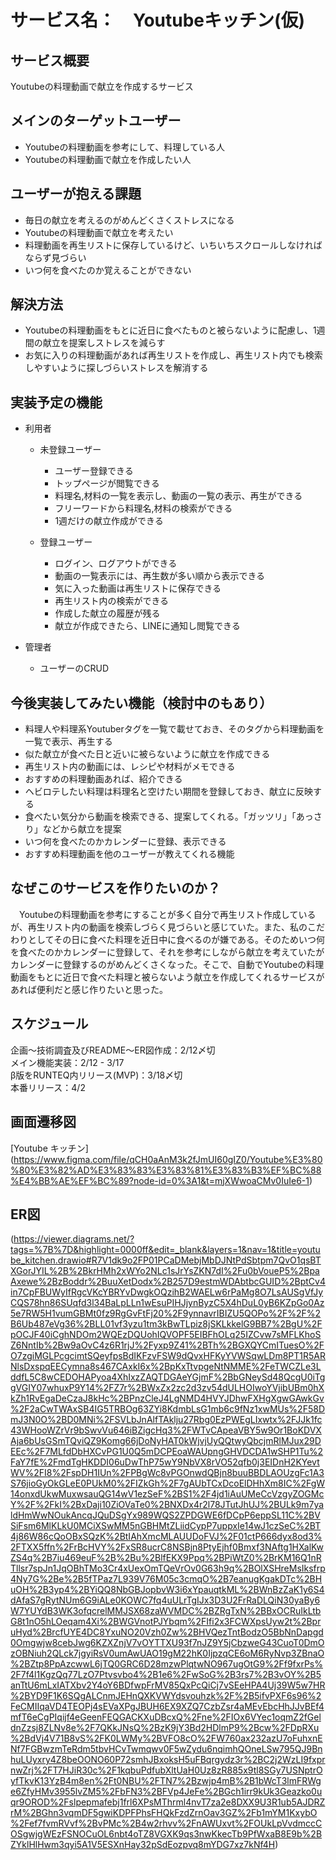 # サービス名：　Youtubeキッチン(仮)
## サービス概要
Youtubeの料理動画で献立を作成するサービス

## メインのターゲットユーザー
- Youtubeの料理動画を参考にして、料理している人</br>
- Youtubeの料理動画で献立を作成したい人</br>

## ユーザーが抱える課題
- 毎日の献立を考えるのがめんどくさくストレスになる</br>
- Youtubeの料理動画で献立を考えたい</br>
- 料理動画を再生リストに保存しているけど、いちいちスクロールしなければならず見づらい</br>
- いつ何を食べたのか覚えることができない

## 解決方法
- Youtubeの料理動画をもとに近日に食べたものと被らないように配慮し、1週間の献立を提案しストレスを減らす</br>
- お気に入りの料理動画があれば再生リストを作成し、再生リスト内でも検索しやすいように探しづらいストレスを解消する

## 実装予定の機能
- 利用者</br>
  - 未登録ユーザー</br>
    - ユーザー登録できる</br>
    - トップページが閲覧できる</br>
    - 料理名,材料の一覧を表示し、動画の一覧の表示、再生ができる</br>
    - フリーワードから料理名,材料の検索ができる</br>
    - 1週だけの献立作成ができる</br>

  - 登録ユーザー</br>
    - ログイン、ログアウトができる</br>
    - 動画の一覧表示には、再生数が多い順から表示できる</br>
    - 気に入った動画は再生リストに保存できる</br>
    - 再生リスト内の検索ができる<br>
    - 作成した献立の履歴が残る<br>
    - 献立が作成できたら、LINEに通知し閲覧できる</br>

- 管理者</br>
  - ユーザーのCRUD</br>

## 今後実装してみたい機能（検討中のもあり）
- 料理人や料理系Youtuberタグを一覧で載せておき、そのタグから料理動画を一覧で表示、再生する</br>
- 似た献立が食べた日と近いに被らないように献立を作成できる</br>
- 再生リスト内の動画には、レシピや材料がメモできる</br>
- おすすめの料理動画あれば、紹介できる</br>
- ヘビロテしたい料理は料理名と空けたい期間を登録しておき、献立に反映する</br>
- 食べたい気分から動画を検索できる、提案してくれる。「ガッツリ」「あっさり」などから献立を提案</br>
- いつ何を食べたのかカレンダーに登録、表示できる</br>
- おすすめ料理動画を他のユーザーが教えてくれる機能

## なぜこのサービスを作りたいのか？
　Youtubeの料理動画を参考にすることが多く自分で再生リスト作成しているが、再生リスト内の動画を検索しづらく見づらいと感じていた。また、私のこだわりとしてその日に食べた料理を近日中に食べるのが嫌である。そのためいつ何を食べたのかカレンダーに登録して、それを参考にしながら献立を考えていたがカレンダーに登録するのがめんどくさくなった。そこで、自動でYoutubeの料理動画をもとに近日で食べた料理と被らないよう献立を作成してくれるサービスがあれば便利だと感じ作りたいと思った。


## スケジュール
企画〜技術調査及びREADME〜ER図作成：2/12〆切</br>
メイン機能実装：2/12 - 3/17</br>
β版をRUNTEQ内リリース(MVP)：3/18〆切</br>
本番リリース：4/2

## 画面遷移図
[Youtube キッチン]
(https://www.figma.com/file/qCH0aAnM3k2fJmUI60gIZ0/Youtube%E3%80%80%E3%82%AD%E3%83%83%E3%83%81%E3%83%B3%EF%BC%88%E4%BB%AE%EF%BC%89?node-id=0%3A1&t=mjXWwoaCMv0IuIe6-1)

## ER図
(https://viewer.diagrams.net/?tags=%7B%7D&highlight=0000ff&edit=_blank&layers=1&nav=1&title=youtube_kitchen.drawio#R7V1dk9o2FP01PCaDMebjMbDJNtPdSbtpm7QvO1qsBTXGorJYIL%2B%2BkrHMh2xWYo2NLc1sJrYsZKN7dI%2Fu0bVoueP5%2BpaAxewe%2BzBoddr%2BuuXetDodx%2B257D9estmWDAbtbcGUID%2BptCv4in7CpFBUWyIfRgcVKcYBRYvDwgkOQzihB2WAELw6rPaMg8O7LsAUSgVfJyCQS78hn86SUqfd3l34BaLpLLn1wEsuPIHJjynByzC5X4hDuL0yB6KZpGo0Az5e7RW5H1vumGBMt0fz9RgGvFtFj20%2F9ynnavrIBIZU5QOPo%2F%2F%2B6Ub487eVg36%2BLL01vf3yzu1tm3kBwTLpiz8jSKLkkelG9BB7%2BgU%2FpOCJF40iCghNDOm2WQEzDQUohIQVOPF5EIBFhOLq25IZCvw7sMFLKhoSZ6NntIb%2Bw9aOvC4z6R1rjJ%2Fyxp9Z41%2BTh%2BGXQYCmITuesO%2FO7zgiMGLPcgcimtSQeyfpsBdIKFzvFSW9dQvxHFKyYVWSqwLDm8PT1R5ARNlsDxspqEECymna8s467CAxkI6x%2BpKxTtvpgeNtNMME%2FeTWCZLe3LddfL5C8wCEDOHAPyoa4XhIxzZAQTDGAeYGjmF%2BbGNeySd48QcgU0iTggVGIY07whuxP9Y14%2FZ7r%2BWxZx2zc2d3zv54dULHOIwoYVjibUBm0hXkZh1RvEgaDeCzaJ8kHc%2BPnzCleJ4LgNMD4HVYJDhwFXHgXgwGAwkGv%2F2aCwTWAxSB4IG5TRBOg63ZYi8KdmbLsG1mb6c9fNz1xwMUs%2F58DmJ3N0O%2BD0MNi%2FSVLbJnAlfTAklju27Rbg0EzPWEgLIxwtx%2FJJk1fc43WHooWZrVr9bSwvVu646iBZigcHq3%2FWTvCApeaVBY5w9Or1BoKDVXAja6bUsGSmTQviQZ9Komg66jDoNyHAT0kWjvjUyQQtwyQbcjmRlMJux29DEEc%2F7MLfdDbHXCvPG1U0Q5mDCPEoaWAUpngGHVDCDA1wSHP1Tu%2FaY7fE%2FmdTgHKDDI06uDwThP75wY9NbVX8rVO52qfb0j3EIDnH2KYevtWV%2FI8%2FspDH1IUn%2FPBgWc8vPGOnwdQBjn8buuBBDLAOUzgFc1A3S76jioGyOkGLeE0PUkM0%2FIZkGh%2F7gAUbTCxDcoElDHhXm8IC%2FgW14onxdUkwMuxwsauQG14wV1ezSeF%2BS1%2F4jd1iAuUMeCcVzgyZOGMcY%2F%2FkI%2BxDaji10ZiOVaTe0%2BNXDx4r2l78JTutJhUJ%2BULk9m7yaldHmWwNOukAncqJQuDSgYx989WQS2ZPDGWE6fDCpP6eppSL11C%2BVSiFsm6MlKLkU0MCiXSwMM5nGBHMtZLiidCypP7uppxIe14wJ1czSeC%2BT4j86W86cQoOBxSQzK%2BtIAhXmcMLAUUDoFVJ%2F01ctP666dyx8od3%2FTXX5ffn%2FrBcHVY%2FxSR8ucrC8NSBjn8PtyEjhf0Bmxf3NAftg1HXalKwZS4q%2B7iu469euF%2B%2Bu%2BlfEKX9Ppq%2BPiWtZ0%2BrKM16Q1nRTllsr7spJn1JqOBhTMo3Cr4xUexOmTQeVrOv0G63h9q%2BOlXSHreMsIksfrp4Ny7G%2Be%2B5fTPaz7L939V76M05c3cmqO%2B7eanugKgakDTc%2BHuOH%2B3yp4%2BYiQQ8NbGBJopbvW3i6xYpauqtkML%2BWnBzZaK1y6S4dAfaS7gRytNUm6G9iALe0KOWC7fq4uULrTgIJx3D3U2FrRaDLQiN30yaBy6W7YUYdB3WK3ofqcrelMMJSX68zaWVMDC%2BZRgTxN%2BBxOCRuIkLtbG8t1nO5hLOeqam4Xi%2BWGVnotPJYbqm%2FIfi2x3FCWXpsUyw2t%2BpruHyd%2BrcfUYE4DC8YxuNO20Vzh0Zw%2BHVQezTntBodzO5BbNnDapgd0Omgwjw8cebJwg6KZXZnjV7vOYTTXU93f7nJZ9Y5jCbzweG43CuoT0DmOzOBNiuh2QLck7jgyiRsV0umAwUAO19gM22hK0IjpzqCE6oM6RyNvp3ZBnaO%2BZtp8PpAzcwwL6jTQ0GRC6D28mzwPlqtwNO967ugOtG9%2Ff9fxrPs%2F7f4l1KgzQq77LzO7Ptvsvbo4%2B1e6%2FwSoG%2B3rs7%2B3vOY%2B5anTtU6mLxIATXbv2Y4oY6BDfwpFrMV85QxPcQiCj7vSEeHPA4Uj39W5w7HR%2BYD9F1K6SQgALCnmJEHnQXKVWYdsvouhzk%2F%2B5ifvPXF6s96%2FeCMIIqaVD4TEOPj4sEVaXPgJBUH6EX9XZQ7CzbZsr4aMEvEbcHhJJvBEf4mfT6eCgPIqijf4eGeenFEQGACKXuDBcxQ%2Fne%2FIOx6VYec1oqmZ2fGeldnZzsj8ZLNv8e%2F7QKkJNsQ%2BzK9jY3Bd2HDlmP9%2Bcw%2FDpRXu%2BdVj4V71B8vS%2FK0LWMy%2BVFO8cO%2FW760ax232azU7oFuhxnENf7FGBwzmTeRdm5tbvHCvTwmqwv0F5wZydu6nqimhQOneLSw795QJ9BnhuLUyxry4Z8beOONO60P72smhJBxoksH5uFBqrgydz3r%2BC2j2WzLI9fxprnwZrj%2FT7HJiR30c%2F1kqbuPdfubXltUaH0Uz8zR885x9tl8SGy7USNptrOyfTkvK13YzB4m8en%2Ft0NBU%2FTN7%2Bzwjp4mB%2B1bWcT3lmFRWge6ZfyHMv3955lvZM5%2FbFN3%2BFVp4JeFe%2BGch1irr9kUk3Geazko0uqr9OROD%2Fslpepmafebj1frl6XPsMThrml4nvT7za2e8DXX9U3R1ub5AJDRZrM%2BGhn3vqmDF5gwiKDPFPhsFHQkFzdZrnOav3GZ%2Fb1mYM1KxybO%2Fef7fvmRVvf%2BvPMc%2B4w2rhvv%2FnAWUxvt%2FOUkLpVvdmccCOSgwjgWEzFSNOCuOL6nbt4oTZ8VGXK9qs3nwKkecTb9PfWxaB8E9b%2BZYklHlHwm3qyi5A1V5ESXnHay32pSdEozpvq8mYDG7xz7kNf4H)
